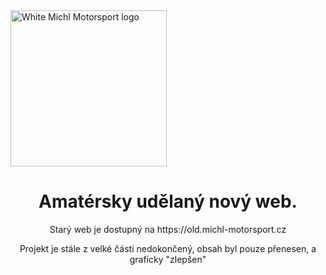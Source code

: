 <img style="justify-content: center;" height="250px" alt="White Michl Motorsport logo" src="[https://github.com/user-attachments/assets/5aa36bac-8d52-4cdf-a763-635537608bab](https://github.com/user-attachments/assets/2396d5e0-9411-4bcb-bbff-c9ca6b084f1a)" />
<h1 style="text-align:center;">Amatérsky udělaný nový web.</h1>
<p style="text-align:center;">Starý web je dostupný na https://old.michl-motorsport.cz</p>
<p style="text-align:center;">Projekt je stále z velké části nedokončený, obsah byl pouze přenesen, a graficky "zlepšen"</p>
